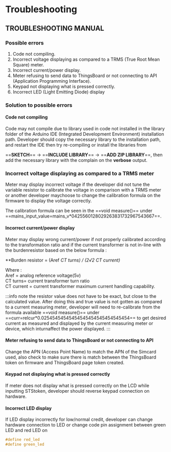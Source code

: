 # Troubleshooting

## TROUBLESHOOTING MANUAL

### Possible errors

1. Code not compiling.
2. Incorrect voltage displaying as compared to a TRMS (True Root Mean Square) meter.
3. Incorrect current/power display.
4. Meter refusing to send data to ThingsBoard or not connecting to API (Application Programming Interface).
5. Keypad not displaying what is pressed correctly.
6. Incorrect LED (Light Emitting Diode) display

### Solution to possible errors

#### Code not compiling

Code may not compile due to library used in code not installed in the library folder of
the Arduino IDE (Integrated Development Environment) installation path.
Developer should copy the necessary library to the installation path, and restart the IDE then try re-compiling or install the libraries from

==**SKETCH**== → ==**INCLUDE LIBRARY**== → ==**ADD ZIP LIBRARY**==, then add the necessary library with the complain on the **verbose** output.

### Incorrect voltage displaying as compared to a TRMS meter

Meter may display incorrect voltage if the developer did not tune the variable resistor
to calibrate the voltage in comparison with a TRMS meter or another developer maychoose to change the calibration formula on the firmware to display the voltage correctly.

The calibration formula can be seen in the ==void measure()== under ==mains_input_value=mains_v\*0425560128029263831732967543667==.

#### Incorrect current/power display

Meter may display wrong current/power if not properly calibrated according to the transformation ratio and if the current transformer is not in-line with the burdenresistor based on the below formula :

**Burden resistor = (Aref *CT turns) / (2√2 *CT current)**

Where :<br>
Aref = analog reference voltage(5v)<br>
CT turns= current transformer turn ratio<br>
CT current = current transformer maximum current handling capability. <br>

:::info note
the resistor value does not have to be exact, but close to the calculated value.
After doing this and true value is not gotten as compared to a current measuring meter, developer will need to re-calibrate from the formula available ==void measure()== under ==curr=relcur\*0.02545454545454545454545454545454== to get desired current as measured and displayed by the current measuring meter or device, which inturnaffect the power displayed.
:::

#### Meter refusing to send data to ThingsBoard or not connecting to API

Change the APN (Access Point Name) to match the APN of the Simcard used, also check to make sure there is match between the ThingsBoard token on firmware and ThingsBoard page token created.

#### Keypad not displaying what is pressed correctly

If meter does not display what is pressed correctly on the LCD while inputting STStoken, developer should reverse keypad connection on hardware.

#### Incorrect LED display

If LED display incorrectly for low/normal credit, developer can change hardware connection to LED or change code pin assignment between green LED and red LED on

```cpp
#define red_led
#define green_led
```

